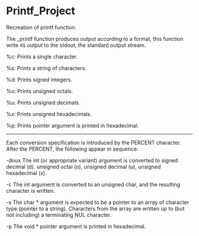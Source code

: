 # Printf_Project

Recreation of printf function.

The _printf function produces output according to a format, this function write its output to the stdout, the standard output stream.

%c: Prints a single character.

%s: Prints a string of characters.

%d: Prints signed integers.

%o: Prints unsigned octals.

%u: Prints unsigned decimals.

%x: Prints unsigned hexadecimals.

%p: Prints pointer argument is printed in hexadecimal.

-----------------------------------------------------------

Each conversion specification is introduced by the PERCENT character. After the PERCENT, the following appear in sequence:

-doux The int (or appropriate variant) argument is converted to signed decimal (d). unsigned octal (o), unsigned decimal (u), unsigned hexadecimal (x).

-c The int argument is converted to an unsigned char, and the resulting character is written.

-s The char * argument is expected to be a pointer to an array of character type (pointer to a string). Characters from the array are written up to (but not including) a terminating NUL character.

-p The void * pointer argument is printed in hexadecimal.
